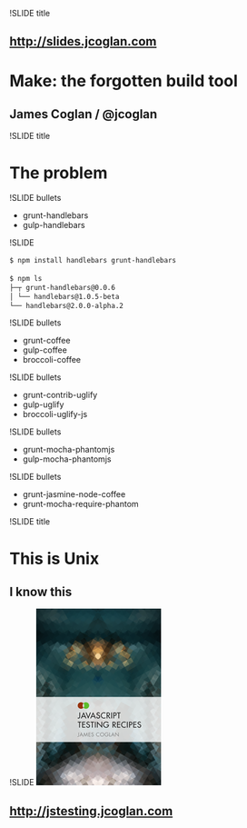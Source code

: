 !SLIDE title
## http://slides.jcoglan.com
# Make: the forgotten build tool
## James Coglan / @jcoglan

!SLIDE title
# The problem

!SLIDE bullets
* grunt-handlebars
* gulp-handlebars

!SLIDE
```
$ npm install handlebars grunt-handlebars

$ npm ls
├─┬ grunt-handlebars@0.0.6
│ └── handlebars@1.0.5-beta
└── handlebars@2.0.0-alpha.2
```

!SLIDE bullets
* grunt-coffee
* gulp-coffee
* broccoli-coffee

!SLIDE bullets
* grunt-contrib-uglify
* gulp-uglify
* broccoli-uglify-js

!SLIDE bullets
* grunt-mocha-phantomjs
* gulp-mocha-phantomjs

!SLIDE bullets
* grunt-jasmine-node-coffee
* grunt-mocha-require-phantom

!SLIDE title
# This is Unix
## I know this

!SLIDE
![](jstr.png)
## http://jstesting.jcoglan.com
